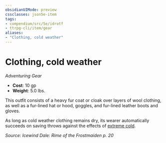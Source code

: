 ```yaml
---
obsidianUIMode: preview
cssclasses: json5e-item
tags:
- compendium/src/5e/idrotf
- ttrpg-cli/item/gear
aliases: 
- "Clothing, cold weather"
---
```

# Clothing, cold weather
*Adventuring Gear*  

- **Cost**: 10 gp
- **Weight**: 5.0 lbs.

This outfit consists of a heavy fur coat or cloak over layers of wool clothing, as well as a fur-lined hat or hood, goggles, and fur-lined leather boots and gloves.

As long as cold weather clothing remains dry, its wearer automatically succeeds on saving throws against the effects of [extreme cold](/3-Mechanics/CLI/traps-hazards/extreme-cold.md).

*Source: Icewind Dale: Rime of the Frostmaiden p. 20*